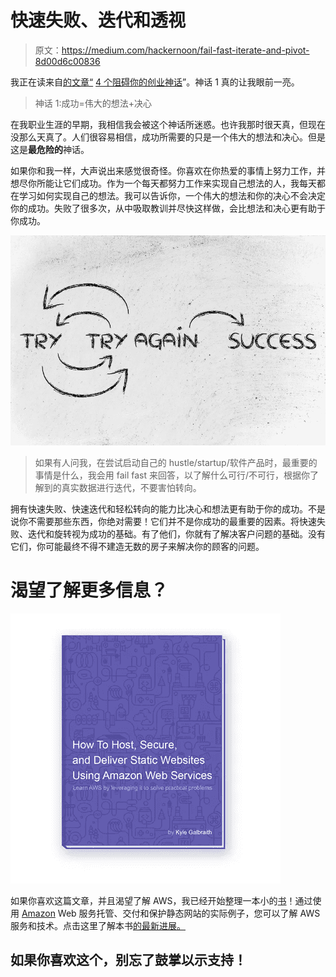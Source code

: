 # 快速失败、迭代和透视

> 原文：<https://medium.com/hackernoon/fail-fast-iterate-and-pivot-8d00d6c00836>

我正在读来自[的文章“](https://medium.com/u/f576c9fe8447?source=post_page-----8d00d6c00836--------------------------------) [4 个阻碍你的创业神话](/swlh/4-startup-myths-that-hold-you-back-a45b5fdc81eb)”。神话 1 真的让我眼前一亮。

> 神话 1:成功=伟大的想法+决心

在我职业生涯的早期，我相信我会被这个神话所迷惑。也许我那时很天真，但现在没那么天真了。人们很容易相信，成功所需要的只是一个伟大的想法和决心。但是这是**最危险的**神话。

如果你和我一样，大声说出来感觉很奇怪。你喜欢在你热爱的事情上努力工作，并想尽你所能让它们成功。作为一个每天都努力工作来实现自己想法的人，我每天都在学习如何实现自己的想法。我可以告诉你，一个伟大的想法和你的决心不会决定你的成功。失败了很多次，从中吸取教训并尽快这样做，会比想法和决心更有助于你成功。

![](img/c952359226eee423915359f3372d74dc.png)

> 如果有人问我，在尝试启动自己的 hustle/startup/软件产品时，最重要的事情是什么，我会用 fail fast 来回答，以了解什么可行/不可行，根据你了解到的真实数据进行迭代，不要害怕转向。

拥有快速失败、快速迭代和轻松转向的能力比决心和想法更有助于你的成功。不是说你不需要那些东西，你绝对需要！它们并不是你成功的最重要的因素。将快速失败、迭代和旋转视为成功的基础。有了他们，你就有了解决客户问题的基础。没有它们，你可能最终不得不建造无数的房子来解决你的顾客的问题。

# 渴望了解更多信息？

![](img/e5f6fc579f81c84be096d87993eaee41.png)

如果你喜欢这篇文章，并且渴望了解 AWS，我已经开始整理一本小的[书](https://hackernoon.com/tagged/book)！通过使用 [Amazon](https://hackernoon.com/tagged/amazon) Web 服务托管、交付和保护静态网站的实际例子，您可以了解 AWS 服务和技术。点击这里了解本书[的最新进展。](https://www.kylegalbraith.com/learn-aws/)

## 如果你喜欢这个，别忘了鼓掌以示支持！